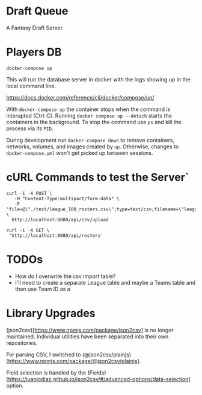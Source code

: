 
# Draft Queue

A Fantasy Draft Server.

# Players DB

`docker-compose up` 

This will run the database server in docker with the logs showing up in the local command line.

https://docs.docker.com/reference/cli/docker/compose/up/

With `docker-compose up` the container stops when the command is interupted (Ctrl-C). Running `docker compose up --detach` starts the containers in the background. To stop the command use `ps` and kill the process via its `PID`.

During development run `docker-compose down` to remove containers, networks, volumes, and images created by `up`. Otherwise, changes to `docker-compose.yml` won't get picked up between sessions. 

# cURL Commands to test the Server`

```
curl -i -X POST \
   -H "Content-Type:multipart/form-data" \
   -F "file=@\"./test/league_100_rosters.csv\";type=text/csv;filename=\"league_100_rosters.csv\"" \
  http://localhost:8080/api/csv/upload
```

```
curl -i -X GET \
 'http://localhost:8080/api/rosters'
```

# TODOs

* How do I overwrite the csv import table?
* I'll need to create a separate League table and maybe a Teams table and then use Team ID as a 

# Library Upgrades

(json2csv)[https://www.npmjs.com/package/json2csv] is no longer maintained. Individual utilities have been separated into their own repositories.

For parsing CSV, I switched to (@json2csv/plainjs)[https://www.npmjs.com/package/@json2csv/plainjs]. 

Field selection is handled by the (Fields)[https://juanjodiaz.github.io/json2csv/#/advanced-options/data-selection] option.
